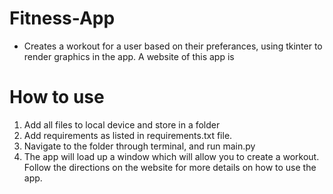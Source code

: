 # Fitness-App
- Creates a workout for a user based on their preferances, using tkinter to render graphics in the app. A website of this app is 

# How to use

1. Add all files to local device and store in a folder
2. Add requirements as listed in requirements.txt file.
3. Navigate to the folder through terminal, and run main.py
4. The app will load up a window which will allow you to create a workout. Follow the directions on the website for more details on how to use the app.
